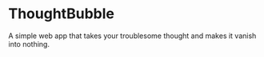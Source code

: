 # ThoughtBubble
A simple web app that takes your troublesome thought and makes it vanish into nothing.
